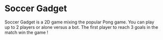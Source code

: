 # Soccer Gadget

Soccer Gadget is a 2D game mixing the popular Pong game. You can play up to 2 players or alone versus a bot. The first player to reach 3 goals in the match win the game !
